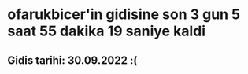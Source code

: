 # ofarukbicer'in gidisine son 3 gun 5 saat 55 dakika 19 saniye kaldi

## Gidis tarihi: 30.09.2022 :(